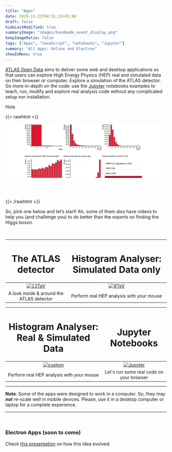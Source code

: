 ```yaml
---
title: "Apps"
date: 2020-11-23T04:51:13+01:00
draft: false
hideLastModified: true
summaryImage: "images/handmade_event_display.png"
keepImageRatio: false
tags: ["Apps", "JavaScript", "notebooks", "Jupyter"]
summary: "All Apps: Online and Electron"
showInMenu: true
---
```



[ATLAS Open Data](http://opendata.atlas.cern) aims to deliver some web and desktop applications so that users can explore High Energy Physics (HEP) real and simulated data on their browser or computer. Explore a simulation of the ATLAS detector. Go more in-depth on the code: use the [Jupyter](https://jupyter.org/) notebooks examples to teach, run, modify and explore real analysis code without any complicated setup nor installation.

Hola

{{< rawhtml >}}
<script async src="https://unpkg.com/mermaid@8.2.3/dist/mermaid.min.js"></script>

<CENTER>

<img src="images/opendata-8tev.gif" alt="histogram-gif">

</CENTER>

<br></br>

{{< /rawhtml >}}

So, pick one below and let’s start! Ah, some of them also have videos to help you (and challenge you) to do better than the experts on finding the Higgs boson.

&nbsp;

| <h1><b>The ATLAS detector</b></h1> | <h1><b>Histogram Analyser: Simulated Data only</b></h1> |
|        :---:        |        :---:       |
| [![13TeV](http://opendata.atlas.cern/DataAndTools/pictures/handmade_event_display.png)](../detector-app/) | [![8TeV](http://opendata.atlas.cern/DataAndTools/pictures/handmade_WAnalysis.png)](../histogram-analyser-02/) |
| A look inside & around the ATLAS detector | Perform real HEP analysis with your mouse |


| <h1><b>Histogram Analyser: Real & Simulated Data</b></h1> | <h1><b>Jupyter Notebooks</b></h1> |
|        :---:        |        :---:        |
| [![custom](http://opendata.atlas.cern/DataAndTools/pictures/handmade_ROOTbrowser.png)](../histogram-analyser-03/) | [![Jupyter](http://opendata.atlas.cern/DataAndTools/pictures/handmade_visualisation.png)](http://opendata.atlas.cern/release/2020/documentation/notebooks/intro.html) |
| Perform real HEP analysis with your mouse | Let's run some real code on your browser |


---

**Note**: Some of the apps were designed to work in a computer. So, they may ***not*** re-scale well in mobile devices. Please, use it in a desktop computer or laptop for a complete experience.

---

<br>

### Electron Apps (soon to come)
Check [this presentation](http://universidad.ch/ATLAS/outreach/presentations/March_28_2018/_book/intro.html) on how this idea evolved.

</br>

